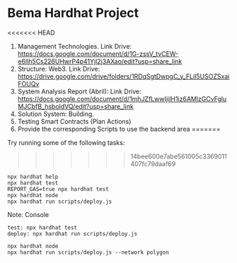 # Bema Hardhat Project
<<<<<<< HEAD

1. Management Technologies.
    Link Drive: https://docs.google.com/document/d/1G-zssV_tvCEW-e6lIh5Cs226UHwrP4p41Yjl2j3AXao/edit?usp=share_link
2. Structure: Web3.
    Link Drive: https://drive.google.com/drive/folders/1RDqSgtDwpgC_y_FLiI5USOZSxaiFOUQv
3. System Analysis Report (Abril):
    Link Drive: https://docs.google.com/document/d/1mhJZfLwwIjiIH1iz6AMlzGCvFgluMJCbfB_hsboldVQ/edit?usp=share_link
4. Solution System: Building.
5. Testing Smart Contracts (Plan Actions)
6. Provide the corresponding Scripts to use the backend area
=======



Try running some of the following tasks:
>>>>>>> 14bee600e7abe561005c3369011407fc79daaf69

```shell
npx hardhat help
npx hardhat test
REPORT_GAS=true npx hardhat test
npx hardhat node
npx hardhat run scripts/deploy.js
```
Note: Console
```Compile: npx hardhat compile
test: npx hardhat test
deploy: npx hardhat run scripts/deploy.js

npx hardhat node
npx hardhat run scripts/deploy.js --network polygon

```

